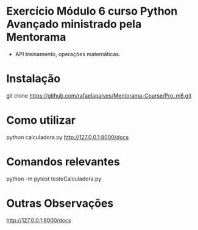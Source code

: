 # Exercício Módulo 6 curso Python Avançado ministrado pela Mentorama
 - API treinamento, operações matemáticas.
# Instalação
git clone https://github.com/rafaelapalves/Mentorama-Course/Pro_m6.git
# Como utilizar
python calculadora.py
http://127.0.0.1:8000/docs
# Comandos relevantes
python -m pytest testeCalculadora.py
# Outras Observações
http://127.0.0.1:8000/docs